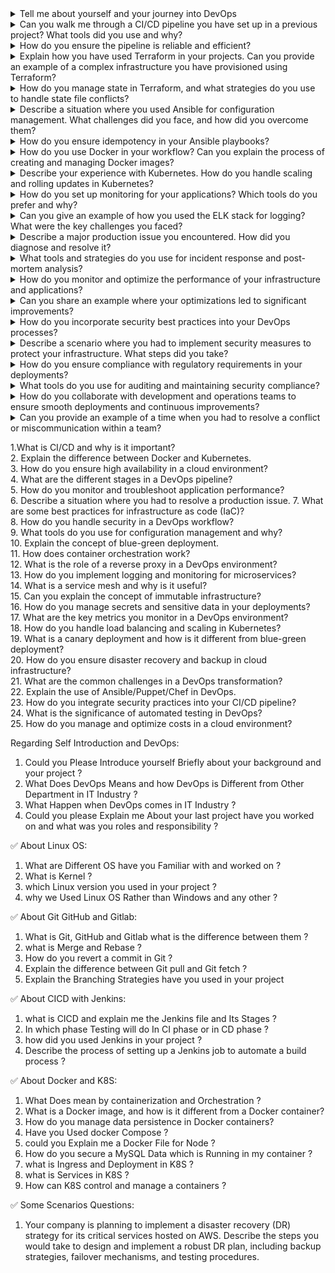 <details><summary>Tell me about yourself and your journey into DevOps</summary></details>

<details><summary>Can you walk me through a CI/CD pipeline you have set up in a previous project? What tools did you use and why?</summary>In my last project, I set up a CI/CD pipeline using Jenkins for a Node.js application. The pipeline had stages for code checkout, build, unit tests, integration tests, and deployment to a staging environment. I used Docker to containerize the application and Kubernetes for orchestration. Jenkins helped us automate the entire process, ensuring quick feedback and reliable deployments. To maintain efficiency, I used parallel stages in Jenkins and employed caching strategies to reduce build times.</details>

<details><summary>How do you ensure the pipeline is reliable and efficient?</summary></details>

<details><summary>Explain how you have used Terraform in your projects. Can you provide an example of a complex infrastructure you have provisioned using Terraform?</summary>I used Terraform to provision an AWS infrastructure that included EC2 instances, VPCs, and RDS databases. One challenging project involved setting up a multi-region failover system. I managed state using a remote backend in S3, and to handle conflicts, I implemented a strict policy for state file locking and regular state reviews to prevent drift</details>

<details><summary>How do you manage state in Terraform, and what strategies do you use to handle state file conflicts?</summary></details>

<details><summary>Describe a situation where you used Ansible for configuration management. What challenges did you face, and how did you overcome them?</summary></details>

<details><summary>How do you ensure idempotency in your Ansible playbooks?</summary></details>

<details><summary>How do you use Docker in your workflow? Can you explain the process of creating and managing Docker images?</summary></details>

<details><summary>Describe your experience with Kubernetes. How do you handle scaling and rolling updates in Kubernetes?</summary></details>

<details><summary>How do you set up monitoring for your applications? Which tools do you prefer and why?</summary>For monitoring, I prefer using Prometheus for metrics collection and Grafana for visualization. In a recent project, I set up Prometheus to scrape metrics from our Kubernetes clusters and created custom Grafana dashboards to track application performance. For logging, I used the ELK stack. One challenge was managing log volume, which I addressed by implementing log rotation and using filters in Logstash to reduce unnecessary log entries</details>

<details><summary>Can you give an example of how you used the ELK stack for logging? What were the key challenges you faced?</summary></details>

<details><summary>Describe a major production issue you encountered. How did you diagnose and resolve it?
</summary></details>

<details><summary>What tools and strategies do you use for incident response and post-mortem analysis?</summary></details>

<details><summary>How do you monitor and optimize the performance of your infrastructure and applications?</summary></details>

<details><summary>Can you share an example where your optimizations led to significant improvements?</summary></details>

<details><summary>How do you incorporate security best practices into your DevOps processes?</summary></details>

<details><summary>Describe a scenario where you had to implement security measures to protect your infrastructure. What steps did you take?</summary></details>

<details><summary>How do you ensure compliance with regulatory requirements in your deployments?</summary></details>

<details><summary>What tools do you use for auditing and maintaining security compliance?</summary></details>

<details><summary>How do you collaborate with development and operations teams to ensure smooth deployments and continuous improvements?</summary></details>

<details><summary>Can you provide an example of a time when you had to resolve a conflict or miscommunication within a team?</summary></details>


1.What is CI/CD and why is it important?  
2. Explain the difference between Docker and Kubernetes.  
3. How do you ensure high availability in a cloud environment?  
4. What are the different stages in a DevOps pipeline?  
5. How do you monitor and troubleshoot application performance?  
6. Describe a situation where you had to resolve a production issue. 
7. What are some best practices for infrastructure as code (IaC)?  
8. How do you handle security in a DevOps workflow?  
9. What tools do you use for configuration management and why?  
10. Explain the concept of blue-green deployment.  
11. How does container orchestration work?  
12. What is the role of a reverse proxy in a DevOps environment?  
13. How do you implement logging and monitoring for microservices?  
14. What is a service mesh and why is it useful?  
15. Can you explain the concept of immutable infrastructure?  
16. How do you manage secrets and sensitive data in your deployments?  
17. What are the key metrics you monitor in a DevOps environment?  
18. How do you handle load balancing and scaling in Kubernetes?  
19. What is a canary deployment and how is it different from blue-green deployment?  
20. How do you ensure disaster recovery and backup in cloud infrastructure?  
21. What are the common challenges in a DevOps transformation?  
22. Explain the use of Ansible/Puppet/Chef in DevOps.  
23. How do you integrate security practices into your CI/CD pipeline?  
24. What is the significance of automated testing in DevOps?  
25. How do you manage and optimize costs in a cloud environment?  


Regarding Self Introduction and DevOps:
1) Could you Please Introduce yourself Briefly about your background and your project ?
2) What Does DevOps Means and how DevOps is Different from Other Department in IT Industry ?
3) What Happen when DevOps comes in IT Industry ?
4) Could you please Explain me About your last project have you worked on and what was you roles and responsibility ?

✅ About Linux OS:
1) What are Different OS have you Familiar with and worked on ?
2) What is Kernel ?
3) which Linux version you used in your project ?
4) why we Used Linux OS Rather than Windows and any other ?

✅ About Git GitHub and Gitlab:
1) What is Git, GitHub and Gitlab what is the difference between them ?
2) what is Merge and Rebase ?
3) How do you revert a commit in Git ?
4) Explain the difference between Git pull and Git fetch ?
5) Explain the Branching Strategies have you used in your project

✅ About CICD with Jenkins:
1) what is CICD and explain me the Jenkins file and Its Stages ?
2) In which phase Testing will do In CI phase or in CD phase ?
3) how did you used Jenkins in your project ?
4) Describe the process of setting up a Jenkins job to automate a build process ?

✅ About Docker and K8S:
1) What Does mean by containerization and Orchestration ?
2) What is a Docker image, and how is it different from a Docker container?
3) How do you manage data persistence in Docker containers?
4) Have you Used docker Compose ?
5) could you Explain me a Docker File for Node ?
6) How do you secure a MySQL Data which is Running in my container ?
7) what is Ingress and Deployment in K8S ?
8) what is Services in K8S ?
9) How can K8S control and manage a containers ?

✅ Some Scenarios Questions:
1) Your company is planning to implement a disaster recovery (DR) strategy for its critical services hosted on AWS. Describe the steps you would take to design and implement a robust DR plan, including backup strategies, failover mechanisms, and testing procedures.
